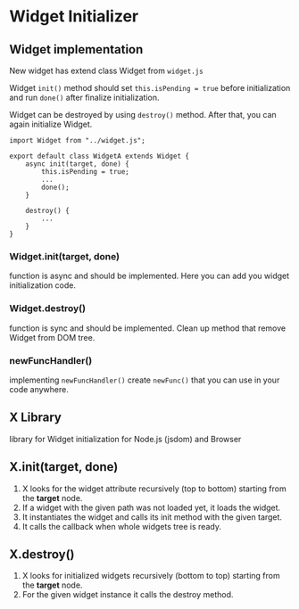 # Widget Initializer

## Widget implementation

New widget has extend class Widget from `widget.js`

Widget `init()` method should set `this.isPending = true` before initialization and run `done()` after finalize initialization.

Widget can be destroyed by using `destroy()` method. After that, you can again initialize Widget.

```javascipt
import Widget from "../widget.js";

export default class WidgetA extends Widget {
    async init(target, done) {
        this.isPending = true;
        ...
        done();
    }

    destroy() {
        ...
    }
}

```

### Widget.init(target, done)

function is async and should be implemented.
Here you can add you widget initialization code.

### Widget.destroy()

function is sync and should be implemented.
Clean up method that remove Widget from DOM tree.

### newFuncHandler()

implementing `newFuncHandler()` create `newFunc()` that you can use in your code anywhere.

## X Library

library for Widget initialization for Node.js (jsdom) and Browser

## X.init(target, done)

1. X looks for the widget attribute recursively (top to bottom) starting from the <b>target</b> node.
2. If a widget with the given path was not loaded yet, it loads the widget.
3. It instantiates the widget and calls its init method with the given target.
4. It calls the callback when whole widgets tree is ready.

## X.destroy()

1. X looks for initialized widgets recursively (bottom to top) starting from the <b>target</b> node.
2. For the given widget instance it calls the destroy method.
